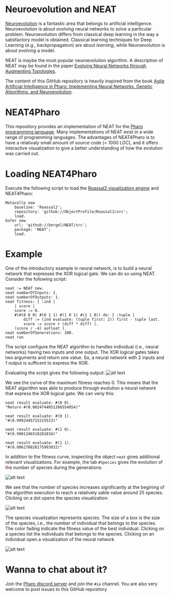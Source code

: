 # Neuroevolution and NEAT

[Neuroevolution](https://en.wikipedia.org/wiki/Neuroevolution) is a fantastic area that belongs to artificial intelligence. Neuroevolution is about _evolving_ neural networks to solve a particular problem. Neuroevolution differs from classical deep learning in the way a satisfactory model is obtained. Classical learning techniques for Deep Learning (e.g., backpropagation) are about _learning_, while Neuroevolution is about _evolving_ a model. 

NEAT is maybe the most popular neuroevolution algorithm. A description of NEAT may be found in the paper [Evolving Neural Networks through Augmenting Topologies](http://nn.cs.utexas.edu/downloads/papers/stanley.ec02.pdf).

The content of this GitHub repository is heavily inspired from the book [Agile Artificial Intelligence in Pharo: Implementing Neural Networks, Genetic Algorithms, and Neuroevolution](https://www.apress.com/gp/book/9781484253830).

# NEAT4Pharo

This repository provides an implementation of NEAT for the [Pharo programming language](http://pharo.org). Many implementations of NEAT exist in a wide range of programming languages. The advantages of NEAT4Pharo is to have a relativaly small amount of source code (< 1000 LOC), and it offers interactive visualization to give a better understanding of how the evolution was carried out. 

# Loading NEAT4Pharo

Execute the following script to load the [Roassal2 visualization engine](https://github.com/ObjectProfile/Roassal2) and NEAT4Pharo:

```Smalltalk
Metacello new
    baseline: 'Roassal2';
    repository: 'github://ObjectProfile/Roassal2/src';
    load.
Gofer new
    url: 'github://bergel/NEAT/src';
    package: 'NEAT';
    load.
```

# Example

One of the introductory example in neural network, is to build a neural network that expresses the XOR logical gate. We can do so using NEAT. Consider the following script:

```Smalltalk
neat := NEAT new.
neat numberOfInputs: 2.
neat numberOfOutputs: 1.
neat fitness: [ :ind | 
	| score |
	score := 0.
	#(#(0 0 0) #(0 1 1) #(1 0 1) #(1 1 0)) do: [ :tuple |
		diff := (ind evaluate: (tuple first: 2)) first - tuple last.
		score := score + (diff * diff) ]. 
	(score / -4) asFloat ].
neat numberOfGenerations: 200.
neat run
```

The script configure the NEAT algorithm to handles individual (i.e., neural networks) having two inputs and one output. The XOR logical gates takes two arguments and return one value. So, a neural network with 2 inputs and 1 output is sufficent to express the XOR.

Evaluating the script gives the following output:
![alt text](images/XOR-example3.png)

We see the curve of the maximum fitness reaches 0. This means that the NEAT algorithm was able to produce through evolution a neural network that express the XOR logical gate. We can veriy this:

```Smalltalk
neat result evaluate: #(0 0).
"Return #(0.0024744051266554854)"

neat result evaluate: #(0 1).
"#(0.9992445715215523)"

neat result evaluate: #(1 0).
"#(0.9901246518281834)"

neat result evaluate: #(1 1).
"#(0.006270828175993032)"
```

In addition to the fitness curve, inspecting the object `neat` gives additional relevant visualizations. For example, the tab `#Species` gives the evolution of the number of species during the generations:

![alt text](images/XOR-Species.png)

We see that the number of species increases significantly at the begining of the algorithm execution to reach a relatively sable value around 25 species. Clicking on a dot opens the species visualization:

![alt text](images/XOR-SpeciesVisualization.png)

The species visualization represents species. The size of a box is the size of the species, i.e., the number of individual that belongs to the species. The color fading indicate the fitness value of the best individual. Clicking on a species list the individuals that belongs to the species. Clicking on an individual open a visualization of the neural network

![alt text](images/XOR-NeuralNetwork.png)

# Wanna to chat about it? 

Join the [Pharo discord server](http://pharo.org/community) and join the `#ia` channel. You are also very welcome to post issues to this GitHub repository.



